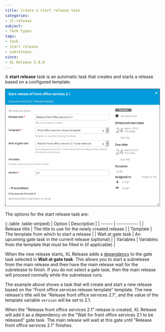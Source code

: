 ```yaml
---
title: Create a start release task
categories:
- xl-release
subject:
- Task types
tags:
- task
- start release
- subrelease
since:
- XL Release 5.0.0
---
```


A **start release** task is an automatic task that creates and starts a release based on a configured template.

![Start release task details](../images/start-release-task-details.png)

The options for the start release task are:

{:.table .table-striped}
| Option | Description |
| ------ | ----------- |
| Release title | The title to use for the newly created release |
| Template | The template from which to start a release |
| Wait at gate task | An upcoming gate task in the current release (optional) |
| Variables | Variables from the template that must be filled in (if applicable) |

When the new release starts, XL Release adds a [dependency](/xl-release/how-to/create-a-gate-task.html#dependencies) to the gate task selected in **Wait at gate task**. This allows you to start a subrelease from the main release and then have the main release wait for the subrelease to finish. If you do not select a gate task, then the main release will proceed normally while the subrelease runs.

The example above shows a task that will create and start a new release based on the "Front office services release template" template. The new release's title will be "Release front office services 2.1", and the value of the template variable `version` will be set to 2.1.

When the "Release front office services 2.1" release is created, XL Release will add it as a dependency on the "Wait for front office services 2.1 to be released" gate task. The main release will wait at this gate until "Release front office services 2.1" finishes.

